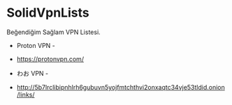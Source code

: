 # SolidVpnLists
Beğendiğim Sağlam VPN Listesi.

- Proton VPN -
- https://protonvpn.com/

- わお VPN -
- http://5b7lrclibipnhlrh6gubuvn5yojfmtchthvi2onxaqtc34vje53tldid.onion/links/
